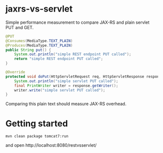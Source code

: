 # jaxrs-vs-servlet

Simple performance measurement to compare JAX-RS and plain servlet PUT and GET. 

```java
@PUT
@Consumes(MediaType.TEXT_PLAIN)
@Produces(MediaType.TEXT_PLAIN)
public String put() {
    System.out.println("simple REST endpoint PUT called");
    return "simple REST endpoint PUT called";
}
```

```java
@Override
protected void doPut(HttpServletRequest req, HttpServletResponse response) throws ServletException, IOException {
    System.out.println("simple servlet PUT called");
    final PrintWriter writer = response.getWriter();
    writer.write("simple servlet PUT called");
}
```

Comparing this plain text should measure JAX-RS overhead.

# Getting started

```
mvn clean package tomcat7:run
```

and open http://localhost:8080/restvsservlet/
